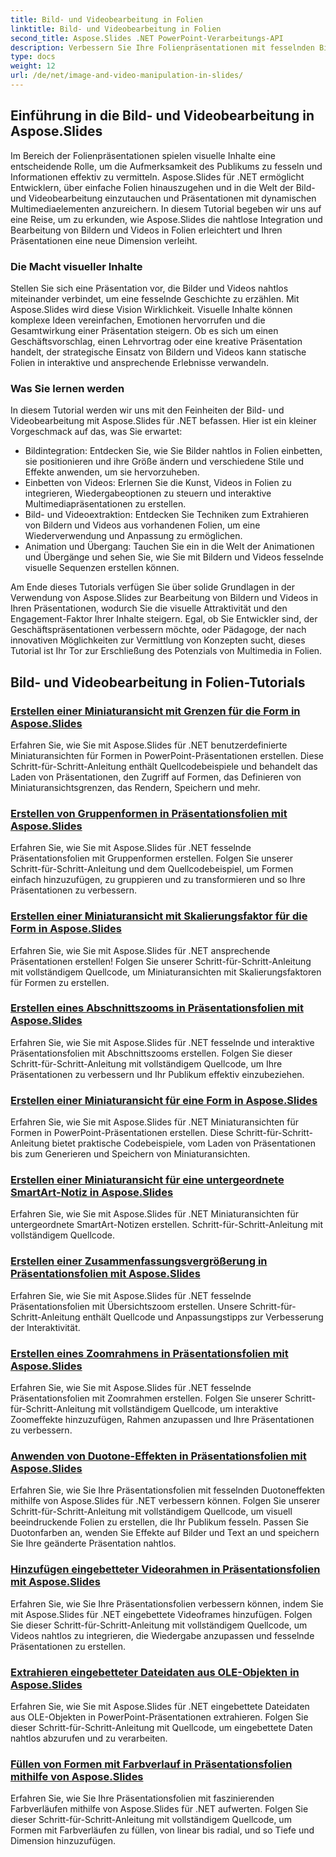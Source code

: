 ```yaml
---
title: Bild- und Videobearbeitung in Folien
linktitle: Bild- und Videobearbeitung in Folien
second_title: Aspose.Slides .NET PowerPoint-Verarbeitungs-API
description: Verbessern Sie Ihre Folienpräsentationen mit fesselnden Bildern und Videos mithilfe von Aspose.Slides für .NET. Erfahren Sie Schritt für Schritt, wie Sie Bilder und Videos in Folien bearbeiten, um visuell ansprechende Inhalte zu erstellen.
type: docs
weight: 12
url: /de/net/image-and-video-manipulation-in-slides/
---
```


## Einführung in die Bild- und Videobearbeitung in Aspose.Slides

Im Bereich der Folienpräsentationen spielen visuelle Inhalte eine entscheidende Rolle, um die Aufmerksamkeit des Publikums zu fesseln und Informationen effektiv zu vermitteln. Aspose.Slides für .NET ermöglicht Entwicklern, über einfache Folien hinauszugehen und in die Welt der Bild- und Videobearbeitung einzutauchen und Präsentationen mit dynamischen Multimediaelementen anzureichern. In diesem Tutorial begeben wir uns auf eine Reise, um zu erkunden, wie Aspose.Slides die nahtlose Integration und Bearbeitung von Bildern und Videos in Folien erleichtert und Ihren Präsentationen eine neue Dimension verleiht.

### Die Macht visueller Inhalte

Stellen Sie sich eine Präsentation vor, die Bilder und Videos nahtlos miteinander verbindet, um eine fesselnde Geschichte zu erzählen. Mit Aspose.Slides wird diese Vision Wirklichkeit. Visuelle Inhalte können komplexe Ideen vereinfachen, Emotionen hervorrufen und die Gesamtwirkung einer Präsentation steigern. Ob es sich um einen Geschäftsvorschlag, einen Lehrvortrag oder eine kreative Präsentation handelt, der strategische Einsatz von Bildern und Videos kann statische Folien in interaktive und ansprechende Erlebnisse verwandeln.

### Was Sie lernen werden

In diesem Tutorial werden wir uns mit den Feinheiten der Bild- und Videobearbeitung mit Aspose.Slides für .NET befassen. Hier ist ein kleiner Vorgeschmack auf das, was Sie erwartet:

- Bildintegration: Entdecken Sie, wie Sie Bilder nahtlos in Folien einbetten, sie positionieren und ihre Größe ändern und verschiedene Stile und Effekte anwenden, um sie hervorzuheben.
- Einbetten von Videos: Erlernen Sie die Kunst, Videos in Folien zu integrieren, Wiedergabeoptionen zu steuern und interaktive Multimediapräsentationen zu erstellen.
- Bild- und Videoextraktion: Entdecken Sie Techniken zum Extrahieren von Bildern und Videos aus vorhandenen Folien, um eine Wiederverwendung und Anpassung zu ermöglichen.
- Animation und Übergang: Tauchen Sie ein in die Welt der Animationen und Übergänge und sehen Sie, wie Sie mit Bildern und Videos fesselnde visuelle Sequenzen erstellen können.

Am Ende dieses Tutorials verfügen Sie über solide Grundlagen in der Verwendung von Aspose.Slides zur Bearbeitung von Bildern und Videos in Ihren Präsentationen, wodurch Sie die visuelle Attraktivität und den Engagement-Faktor Ihrer Inhalte steigern. Egal, ob Sie Entwickler sind, der Geschäftspräsentationen verbessern möchte, oder Pädagoge, der nach innovativen Möglichkeiten zur Vermittlung von Konzepten sucht, dieses Tutorial ist Ihr Tor zur Erschließung des Potenzials von Multimedia in Folien.


## Bild- und Videobearbeitung in Folien-Tutorials
### [Erstellen einer Miniaturansicht mit Grenzen für die Form in Aspose.Slides](./creating-thumbnail-bounds-shape/)
Erfahren Sie, wie Sie mit Aspose.Slides für .NET benutzerdefinierte Miniaturansichten für Formen in PowerPoint-Präsentationen erstellen. Diese Schritt-für-Schritt-Anleitung enthält Quellcodebeispiele und behandelt das Laden von Präsentationen, den Zugriff auf Formen, das Definieren von Miniaturansichtsgrenzen, das Rendern, Speichern und mehr.
### [Erstellen von Gruppenformen in Präsentationsfolien mit Aspose.Slides](./creating-group-shapes/)
Erfahren Sie, wie Sie mit Aspose.Slides für .NET fesselnde Präsentationsfolien mit Gruppenformen erstellen. Folgen Sie unserer Schritt-für-Schritt-Anleitung und dem Quellcodebeispiel, um Formen einfach hinzuzufügen, zu gruppieren und zu transformieren und so Ihre Präsentationen zu verbessern.
### [Erstellen einer Miniaturansicht mit Skalierungsfaktor für die Form in Aspose.Slides](./creating-thumbnail-scaling-factor-shape/)
Erfahren Sie, wie Sie mit Aspose.Slides für .NET ansprechende Präsentationen erstellen! Folgen Sie unserer Schritt-für-Schritt-Anleitung mit vollständigem Quellcode, um Miniaturansichten mit Skalierungsfaktoren für Formen zu erstellen.
### [Erstellen eines Abschnittszooms in Präsentationsfolien mit Aspose.Slides](./creating-section-zoom/)
Erfahren Sie, wie Sie mit Aspose.Slides für .NET fesselnde und interaktive Präsentationsfolien mit Abschnittszooms erstellen. Folgen Sie dieser Schritt-für-Schritt-Anleitung mit vollständigem Quellcode, um Ihre Präsentationen zu verbessern und Ihr Publikum effektiv einzubeziehen.
### [Erstellen einer Miniaturansicht für eine Form in Aspose.Slides](./creating-thumbnail-shape/)
Erfahren Sie, wie Sie mit Aspose.Slides für .NET Miniaturansichten für Formen in PowerPoint-Präsentationen erstellen. Diese Schritt-für-Schritt-Anleitung bietet praktische Codebeispiele, vom Laden von Präsentationen bis zum Generieren und Speichern von Miniaturansichten.
### [Erstellen einer Miniaturansicht für eine untergeordnete SmartArt-Notiz in Aspose.Slides](./creating-thumbnail-smartart-child-note/)
Erfahren Sie, wie Sie mit Aspose.Slides für .NET Miniaturansichten für untergeordnete SmartArt-Notizen erstellen. Schritt-für-Schritt-Anleitung mit vollständigem Quellcode.
### [Erstellen einer Zusammenfassungsvergrößerung in Präsentationsfolien mit Aspose.Slides](./creating-summary-zoom/)
Erfahren Sie, wie Sie mit Aspose.Slides für .NET fesselnde Präsentationsfolien mit Übersichtszoom erstellen. Unsere Schritt-für-Schritt-Anleitung enthält Quellcode und Anpassungstipps zur Verbesserung der Interaktivität.
### [Erstellen eines Zoomrahmens in Präsentationsfolien mit Aspose.Slides](./creating-zoom-frame/)
Erfahren Sie, wie Sie mit Aspose.Slides für .NET fesselnde Präsentationsfolien mit Zoomrahmen erstellen. Folgen Sie unserer Schritt-für-Schritt-Anleitung mit vollständigem Quellcode, um interaktive Zoomeffekte hinzuzufügen, Rahmen anzupassen und Ihre Präsentationen zu verbessern.
### [Anwenden von Duotone-Effekten in Präsentationsfolien mit Aspose.Slides](./applying-duotone-effects/)
Erfahren Sie, wie Sie Ihre Präsentationsfolien mit fesselnden Duotoneffekten mithilfe von Aspose.Slides für .NET verbessern können. Folgen Sie unserer Schritt-für-Schritt-Anleitung mit vollständigem Quellcode, um visuell beeindruckende Folien zu erstellen, die Ihr Publikum fesseln. Passen Sie Duotonfarben an, wenden Sie Effekte auf Bilder und Text an und speichern Sie Ihre geänderte Präsentation nahtlos.
### [Hinzufügen eingebetteter Videorahmen in Präsentationsfolien mit Aspose.Slides](./adding-embedded-video-frame/)
Erfahren Sie, wie Sie Ihre Präsentationsfolien verbessern können, indem Sie mit Aspose.Slides für .NET eingebettete Videoframes hinzufügen. Folgen Sie dieser Schritt-für-Schritt-Anleitung mit vollständigem Quellcode, um Videos nahtlos zu integrieren, die Wiedergabe anzupassen und fesselnde Präsentationen zu erstellen.
### [Extrahieren eingebetteter Dateidaten aus OLE-Objekten in Aspose.Slides](./extracting-embedded-file-data-ole-object/)
Erfahren Sie, wie Sie mit Aspose.Slides für .NET eingebettete Dateidaten aus OLE-Objekten in PowerPoint-Präsentationen extrahieren. Folgen Sie dieser Schritt-für-Schritt-Anleitung mit Quellcode, um eingebettete Daten nahtlos abzurufen und zu verarbeiten.
### [Füllen von Formen mit Farbverlauf in Präsentationsfolien mithilfe von Aspose.Slides](./filling-shapes-gradient/)
Erfahren Sie, wie Sie Ihre Präsentationsfolien mit faszinierenden Farbverläufen mithilfe von Aspose.Slides für .NET aufwerten. Folgen Sie dieser Schritt-für-Schritt-Anleitung mit vollständigem Quellcode, um Formen mit Farbverläufen zu füllen, von linear bis radial, und so Tiefe und Dimension hinzuzufügen.